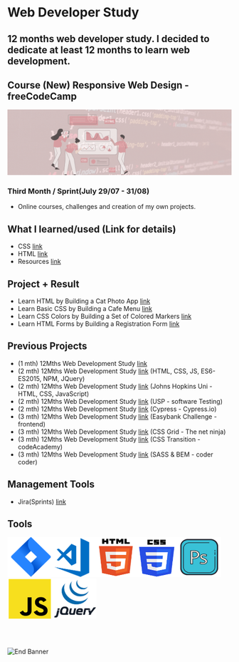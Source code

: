 # Web Developer Study
## 12 months web developer study. I decided to dedicate at least 12 months to learn web development.
## Course (New) Responsive Web Design - freeCodeCamp

![Begin Banner](/Documentation/top-1200x350.gif)

### Third Month / Sprint(July 29/07 - 31/08) 
* Online courses, challenges and creation of my own projects.

## What I learned/used (Link for details)
* CSS [link](https://github.com/pittyh6/freeCodeCamp-responsive_web_design-3-12Mths-WebDevStudy-2022-2023/blob/master/learnedCSS.md)
* HTML [link](https://github.com/pittyh6/freeCodeCamp-responsive_web_design-3-12Mths-WebDevStudy-2022-2023/blob/master/learnedHTML.md)
* Resources [link](https://github.com/pittyh6/freeCodeCamp-responsive_web_design-3-12Mths-WebDevStudy-2022-2023/blob/master/learnedResources.md)
<!-- 
* Projects [link](https://github.com/pittyh6/freeCodeCamp-responsive_web_design-3-12Mths-WebDevStudy-2022-2023)
* JavaScript [link](https://github.com/pittyh6/freeCodeCamp-responsive_web_design-3-12Mths-WebDevStudy-2022-2023/blob/master/learnedJAVASCRIPT.md)
* SASS [link](https://github.com/pittyh6/freeCodeCamp-responsive_web_design-3-12Mths-WebDevStudy-2022-2023/blob/master/learnedSASS.md)
-->

 ## Project + Result
* Learn HTML by Building a Cat Photo App [link](https://github.com/pittyh6/freeCodeCamp-responsive_web_design-3-12Mths-WebDevStudy-2022-2023/tree/master/learn_HTML_by_building_a_cat_photo_app)
* Learn Basic CSS by Building a Cafe Menu [link](https://github.com/pittyh6/freeCodeCamp-responsive_web_design-3-12Mths-WebDevStudy-2022-2023/tree/master/learn_basic_CSS_by_building_a_cafe_menu)
* Learn CSS Colors by Building a Set of Colored Markers [link](https://github.com/pittyh6/freeCodeCamp-responsive_web_design-3-12Mths-WebDevStudy-2022-2023/tree/master/learn_CSS_colors_by_building_a_set_of_colored_markers)
* Learn HTML Forms by Building a Registration Form [link](https://github.com/pittyh6/freeCodeCamp-responsive_web_design-3-12Mths-WebDevStudy-2022-2023/tree/master/learn_HTML_forms_by_building_a_registration_form)


## Previous Projects
* (1 mth) 12Mths Web Development Study [link](https://github.com/pittyh6/1-12Mths-WebDevelopmentStudy-2022-2023)
* (2 mth) 12Mths Web Development Study [link](https://github.com/pittyh6/2-12Mths-WebDevelopmentStudy-2022-2023) (HTML, CSS, JS, ES6-ES2015, NPM, JQuery)
* (2 mth) 12Mths Web Development Study [link](https://github.com/pittyh6/JohnsHopkinsUni_html-css-and-Javascript-for-Web-Developers_2-12Mths-WebDevStudy-2022-2023) (Johns Hopkins Uni - HTML, CSS, JavaScript)
* (2 mth) 12Mths Web Development Study [link](https://github.com/pittyh6/USP_Introduction-to-Software-Testing_12Mths-WebDevStudy-2022-2023) (USP - software Testing)
* (2 mth) 12Mths Web Development Study [link](https://github.com/pittyh6/cypressIo_Testing-yr-first-application-12Mths-WebDevStudy-2022-2023) (Cypress - Cypress.io)
* (3 mth) 12Mths Web Development Study [link](https://github.com/pittyh6/Easybank-Challenge_3-12Mths-WebDevStudy-2022-2023) (Easybank Challenge - frontend)
* (3 mth) 12Mths Web Development Study [link](https://github.com/pittyh6/grid-css_3-12Mths-WebDevStudy-2022-2023) (CSS Grid - The net ninja)
* (3 mth) 12Mths Web Development Study [link](https://github.com/pittyh6/CSS_transitions-3-12Mths-WebDevStudy-2022-2023) (CSS Transition - codeAcademy)
* (3 mth) 12Mths Web Development Study [link](https://github.com/pittyh6/Sass_BEM_Responsive-3-12Mths-WebDevStudy-2022-2023) (SASS & BEM - coder coder)


## Management Tools
* Jira(Sprints) [link](https://github.com/pittyh6/freeCodeCamp-responsive_web_design-3-12Mths-WebDevStudy-2022-2023/tree/master/Sprint)

## Tools
<img src= Documentation/jira.png  height="90" width="100" ><img src= Documentation/vscode.png  height="90" width="100"><img src= Documentation/html.png  height="90" width="90"><img src= Documentation/css.png  height="90" width="90"><img src= Documentation/photoshop.png  height="90" width="100"><img src= Documentation/js.png  height="90" width="100"><img src= Documentation/jquery.png  height="90" width="100">


<br>
<br>

![End Banner](/Documentation/botton-1200x350.gif)